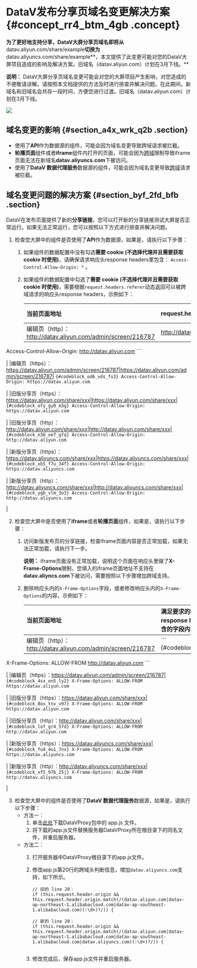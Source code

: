 # DataV发布分享页域名变更解决方案 {#concept_rr4_btm_4gb .concept}

**为了更好地支持分享，DataV大屏分享页域名即将从**datav.aliyun.com/share/example**切换为**datav.aliyuncs.com/share/example**，本文提供了此变更可能对您的DataV大屏项目造成的影响及解决方案。旧域名（datav.aliyun.com）计划在3月下线。**

**说明：** DataV大屏分享页域名变更可能会对您的大屏项目产生影响，对您造成的不便敬请谅解。请按照本文档提供的方法及时进行排查并解决问题。在此期间，新域名和旧域名会共存一段时间，方便您进行过渡。旧域名（datav.aliyun.com）计划在3月下线。

![](http://static-aliyun-doc.oss-cn-hangzhou.aliyuncs.com/assets/img/120367/155963571538181_zh-CN.png)

## 域名变更的影响 {#section_a4x_wrk_q2b .section}

-   使用了**API**作为数据源的组件，可能会因为域名变更导致跨域请求被拦截。
-   **轮播页面**组件或者**iframe**组件内打开的页面，可能会因为[跨域](../../../../cn.zh-CN/用户指南/进阶技巧/跨域数据配置.md#)限制导致iframe页面无法在新域名**datav.aliyuncs.com**下被访问。
-   使用了**DataV 数据代理服务**数据源的组件，可能会因为域名变更导致[跨域](../../../../cn.zh-CN/用户指南/进阶技巧/跨域数据配置.md#)请求被拦截。

## **域名变更问题的解决方案** {#section_byf_2fd_bfb .section}

DataV在发布页面提供了新的**分享链接**，您可以打开新的分享链接测试大屏是否正常运行。如果无法正常运行，您可以按照以下方式进行排查并解决问题。

1.  检查您大屏中的组件是否使用了**API**作为数据源，如果是，请执行以下步骤：
    1.  如果组件的数据配置中没有勾选**需要 cookie \(不选择代理并且需要获取 cookie 时使用\)**，请确保请求响应头response headers里包含： `Access-Control-Allow-Origin: *` 。
    2.  如果组件的数据配置中勾选了**需要 cookie \(不选择代理并且需要获取 cookie 时使用\)**，需要根据`request.headers.referer`动态返回可以被跨域请求的响应头response headers，示例如下：

        |当前页面地址|request.headers.referer|满足要求的响应头 response headers|
        |:-----|:----------------------|:------------------------|
        |编辑页（http）：http://datav.aliyun.com/admin/screen/216787|http://datav.aliyun.com/admin/screen/216787|         ``` {#codeblock_pw3_lyf_77b}
Access-Control-Allow-Origin: http://datav.aliyun.com
        ```

 |
        |编辑页（https）：https://datav.aliyun.com/admin/screen/216787|https://datav.aliyun.com/admin/screen/216787|         ``` {#codeblock_od6_vds_fs3}
Access-Control-Allow-Origin: https://datav.aliyun.com
        ```

 |
        |旧版分享页（https）：https://datav.aliyun.com/share/xxx|https://datav.aliyun.com/share/xxx|         ``` {#codeblock_ofy_gy8_m3g}
Access-Control-Allow-Origin: https://datav.aliyun.com
        ```

 |
        |旧版分享页（http）：http://datav.aliyun.com/share/xxx|http://datav.aliyun.com/share/xxx|         ``` {#codeblock_n36_oe7_gfq}
Access-Control-Allow-Origin: http://datav.aliyun.com
        ```

 |
        |新版分享页（https）：https://datav.aliyuncs.com/share/xxx|https://datav.aliyuncs.com/share/xxx|         ``` {#codeblock_xb5_f7u_34f}
Access-Control-Allow-Origin: https://datav.aliyuncs.com
        ```

 |
        |新版分享页（http）：http://datav.aliyuncs.com/share/xxx|http://datav.aliyuncs.com/share/xxx|         ``` {#codeblock_ygb_vlm_3o3}
Access-Control-Allow-Origin: http://datav.aliyuncs.com
        ```

 |

2.  检查您大屏中是否使用了**iframe**或者**轮播页面**组件，如果是，请执行以下步骤：
    1.  访问新版发布页的分享链接，检查iframe页面内容是否正常加载，如果无法正常加载，请执行下一步。

        **说明：** iframe页面没有正常加载，说明这个页面在响应头里做了**X-Frame-Options**限制，您填入的iframe页面地址不支持在**datav.aliyncs.com**下被访问，需要按照以下步骤增加跨域支持。

    2.  删除响应头内的`X-Frame-Options`字段，或者修改响应头内的`X-Frame-Options`的内容，示例如下：

        |当前页面地址|满足要求的响应头 response headers 需要包含的字段内容|
        |:-----|:----------------------------------|
        |编辑页（http）：http://datav.aliyun.com/admin/screen/216787|         ``` {#codeblock_ht4_3t3_xdc}
X-Frame-Options: ALLOW-FROM http://datav.aliyun.com
        ```

 |
        |编辑页（https）：https://datav.aliyun.com/admin/screen/216787|         ``` {#codeblock_4sx_on5_ly2}
X-Frame-Options: ALLOW-FROM https://datav.aliyun.com
        ```

 |
        |旧版分享页（https）：https://datav.aliyun.com/share/xxx|         ``` {#codeblock_8ox_tnv_v97}
X-Frame-Options: ALLOW-FROM https://datav.aliyun.com
        ```

 |
        |旧版分享页（http）：http://datav.aliyun.com/share/xxx|         ``` {#codeblock_lof_gr4_57d}
X-Frame-Options: ALLOW-FROM http://datav.aliyun.com
        ```

 |
        |新版分享页（https）：https://datav.aliyuncs.com/share/xxx|         ``` {#codeblock_fu4_4u1_7nv}
X-Frame-Options: ALLOW-FROM https://datav.aliyuncs.com
        ```

 |
        |新版分享页（http）：http://datav.aliyuncs.com/share/xxx|         ``` {#codeblock_xf5_97b_25j}
X-Frame-Options: ALLOW-FROM http://datav.aliyuncs.com
        ```

 |

3.  检查您大屏中的组件是否使用了**DataV 数据代理服务**数据源，如果是，请执行以下步骤：
    -   方法一：
        1.  单击[此处](https://files.alicdn.com/tpsservice/3b30abf1b9f8a2056cc135d2a6587bb9.zip)下载DataVProxy包中的 app.js 文件。
        2.  将下载的app.js文件替换服务器DataVProxy所在根目录下的同名文件，并重启服务器。
    -   方法二：
        1.  打开服务器中DataVProxy根目录下的app.js文件。
        2.  修改app.js第20行的跨域头判断信息，增加`datav.aliyuncs.com`支持，如下所示。

            ``` {#codeblock_tka_bc9_juv}
            // 旧的 line 20：
            if (this.request.header.origin && this.request.header.origin.match(/(datav.aliyun.com|datav-ap-northeast-1.alibabacloud.com|datav-ap-southeast-1.alibabacloud.com)(:\d+)?/)) {
            
            // 新的 line 20：
            if (this.request.header.origin && this.request.header.origin.match(/(datav.aliyun.com|datav-ap-northeast-1.alibabacloud.com|datav-ap-southeast-1.alibabacloud.com|datav.aliyuncs.com)(:\d+)?/)) {
            										
            ```

        3.  修改完成后，保存app.js文件并重启服务器。

